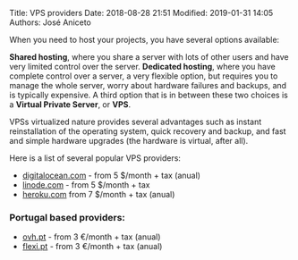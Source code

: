Title: VPS providers
Date: 2018-08-28 21:51 
Modified: 2019-01-31 14:05
Authors: José Aniceto


When you need to host your projects, you have several options available:

**Shared hosting**, where you share a server with lots of other users and have very limited control over the server. **Dedicated hosting**, where you have complete control over a server, a very flexible option, but requires you to manage the whole server, worry about hardware failures and backups, and is typically expensive. A third option that is in between these two choices is a **Virtual Private Server**, or **VPS**.

VPSs virtualized nature provides several advantages such as instant reinstallation of the operating system, quick recovery and backup, and fast and simple hardware upgrades (the hardware is virtual, after all).

Here is a list of several popular VPS providers:

* [digitalocean.com](https://www.digitalocean.com/pricing/) - from 5 $/month + tax (anual)
* [linode.com](https://www.linode.com) - from 5 $/month + tax
* [heroku.com](https://www.heroku.com/pricing) from 7 $/month + tax (anual)


### Portugal based providers:

* [ovh.pt](https://www.ovh.pt/vps/vps-ssd.xml) - from 3 €/month + tax (anual)
* [flexi.pt](https://www.flexi.pt/vps-servidor-virtual) - from 3 €/month + tax (anual)
